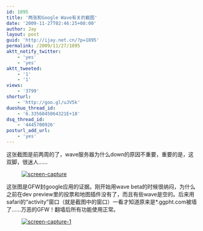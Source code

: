 ```yaml
---
id: 1895
title: '两张和Google Wave有关的截图'
date: '2009-11-27T02:46:25+08:00'
author: Jay
layout: post
guid: 'http://ijay.net.cn/?p=1895'
permalink: /2009/11/27/1895
aktt_notify_twitter:
    - 'yes'
    - 'yes'
aktt_tweeted:
    - '1'
    - '1'
views:
    - '3799'
shorturl:
    - 'http://goo.gl/uJV5k'
duoshuo_thread_id:
    - '6.3356045064321E+18'
dsq_thread_id:
    - '4445700926'
posturl_add_url:
    - 'yes'
---
```


<!-- wp:paragraph -->
<p>这张截图是前两周的了，wave服务器为什么down的原因不重要，重要的是，这双脚，很迷人……</p>
<!-- /wp:paragraph -->

<!-- wp:image {"id":1896,"linkDestination":"custom"} -->
<figure class="wp-block-image"><a href="http://jayxu.com/log/wp-content/uploads/2009/11/screen-capture.png"><img src="http://jayxu.com/log/wp-content/uploads/2009/11/screen-capture.png" alt="screen-capture" class="wp-image-1896" title="screen-capture"/></a></figure>
<!-- /wp:image -->

<!-- wp:paragraph -->
<p>这张图是GFW封google应用的证据。刚开始用wave beta的时候很纳闷，为什么之前在dev preview里的投票和地图插件没有了，而且有些wave是空的。后来用safari的“activity”窗口（就是截图中的窗口）一看才知道原来是*.ggpht.com被墙了……万恶的GFW！翻墙后所有功能使用正常。</p>
<!-- /wp:paragraph -->

<!-- wp:image {"id":1897,"linkDestination":"custom"} -->
<figure class="wp-block-image"><a href="http://jayxu.com/log/wp-content/uploads/2009/11/screen-capture-1.png"><img src="http://jayxu.com/log/wp-content/uploads/2009/11/screen-capture-1.png" alt="screen-capture-1" class="wp-image-1897" title="screen-capture-1"/></a></figure>
<!-- /wp:image -->